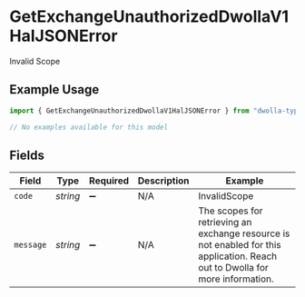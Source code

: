# GetExchangeUnauthorizedDwollaV1HalJSONError

Invalid Scope

## Example Usage

```typescript
import { GetExchangeUnauthorizedDwollaV1HalJSONError } from "dwolla-typescript/models/errors";

// No examples available for this model
```

## Fields

| Field                                                                                                                         | Type                                                                                                                          | Required                                                                                                                      | Description                                                                                                                   | Example                                                                                                                       |
| ----------------------------------------------------------------------------------------------------------------------------- | ----------------------------------------------------------------------------------------------------------------------------- | ----------------------------------------------------------------------------------------------------------------------------- | ----------------------------------------------------------------------------------------------------------------------------- | ----------------------------------------------------------------------------------------------------------------------------- |
| `code`                                                                                                                        | *string*                                                                                                                      | :heavy_minus_sign:                                                                                                            | N/A                                                                                                                           | InvalidScope                                                                                                                  |
| `message`                                                                                                                     | *string*                                                                                                                      | :heavy_minus_sign:                                                                                                            | N/A                                                                                                                           | The scopes for retrieving an exchange resource is not enabled for this application. Reach out to Dwolla for more information. |